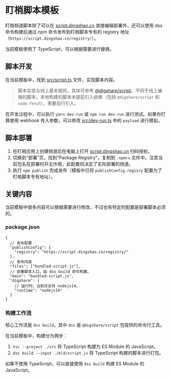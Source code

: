 # 盯梢脚本模板

盯梢频道脚本除了可以在 [script.dingshao.cn](https://script.dingshao.cn) 直接编辑部署外，还可以使用 dss 命令构建后通过 npm 命令发布到盯梢脚本专有的 registry 地址（`https://script.dingshao.cn/registry/`）。

当前模板使用了 TypeScript，可以根据需要进行替换。

## 脚本开发

在当前模板中，找到 [src/script.ts](./src/script.ts) 文件，实现脚本内容。

> 脚本实现与线上基本相同，具体可参考 [@digshare/script](https://github.com/digshare/digshare-script)。不同于线上编辑的脚本，本地构建的脚本未提前引入依赖（包括 `@digshare/script` 和 `node-fetch`），需要自行引入。

在开发过程中，可以执行 `yarn dev-run` 或 `npm run dev-run` 进行测试。如果你打算使用 webhook 传入参数，可以修改 [src/dev-run.ts](./src/dev-run.ts) 中的 `payload` 进行模拟。

## 脚本部署

1. 在盯梢应用上创建频道后在电脑上打开 [script.dingshao.cn](https://script.dingshao.cn) 扫码授权。
2. 切换到“部署”页，找到“Package Registry”，复制到 `.npmrc` 文件中。注意当前包名在部署时并无作用，此配置则决定了实际部署的频道。
3. 执行 `npm publish` 完成发布（模板中已将 `publishConfig.regisry` 配置为了盯梢脚本专有地址）。

## 关键内容

当前模板中很多内容可以根据需要进行修改，不过也有特定的配置是部署脚本必须的。

### package.json

```jsonc
{
  // 发布配置
  "publishConfig": {
    "registry": "https://script.dingshao.cn/registry/"
  },
  // 发布内容
  "files": ["bundled-script.js"],
  // 部署脚本入口，由 dss build 命令构建。
  "main": "bundled-script.js",
  "digshare": {
    // 运行时，当前仅支持 nodejs14。
    "runtime": "nodejs14"
  }
}
```

### 构建工作流

核心工作流是 `dss build`，其中 `dss` 是 `@digshare/script` 包提供的命令行工具。

在当前模板中，构建分为两步：

1. `tsc --project ./src` 将 TypeScript 构建为 ES Module 的 JavaScript。
2. `dss build --input ./bld/script.js` 将 TypeScript 构建的脚本进行打包。

如果不使用 TypeScript，可以直接使用 `dss build` 构建 ES Module 的 JavaScript。
